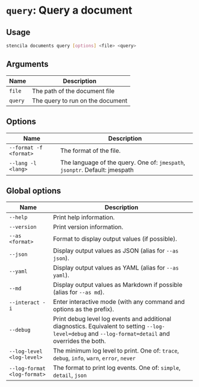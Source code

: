 <!-- Generated from doc comments in Rust. Do not edit. -->

# `query`: Query a document

## Usage

```sh
stencila documents query [options] <file> <query>
```

## Arguments

| Name    | Description                      |
| ------- | -------------------------------- |
| `file`  | The path of the document file    |
| `query` | The query to run on the document |

## Options

| Name                   | Description                                                                 |
| ---------------------- | --------------------------------------------------------------------------- |
| `--format -f <format>` | The format of the file.                                                     |
| `--lang -l <lang>`     | The language of the query. One of: `jmespath`, `jsonptr`. Default: jmespath |

## Global options

| Name                        | Description                                                                                                                                          |
| --------------------------- | ---------------------------------------------------------------------------------------------------------------------------------------------------- |
| `--help`                    | Print help information.                                                                                                                              |
| `--version`                 | Print version information.                                                                                                                           |
| `--as <format>`             | Format to display output values (if possible).                                                                                                       |
| `--json`                    | Display output values as JSON (alias for `--as json`).                                                                                               |
| `--yaml`                    | Display output values as YAML (alias for `--as yaml`).                                                                                               |
| `--md`                      | Display output values as Markdown if possible (alias for `--as md`).                                                                                 |
| `--interact -i`             | Enter interactive mode (with any command and options as the prefix).                                                                                 |
| `--debug`                   | Print debug level log events and additional diagnostics. Equivalent to setting `--log-level=debug` and `--log-format=detail` and overrides the both. |
| `--log-level <log-level>`   | The minimum log level to print. One of: `trace`, `debug`, `info`, `warn`, `error`, `never`                                                           |
| `--log-format <log-format>` | The format to print log events. One of: `simple`, `detail`, `json`                                                                                   |
